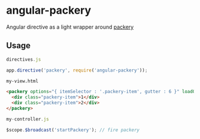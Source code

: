 # angular-packery
Angular directive as a light wrapper around [packery](http://packery.metafizzy.co/)


## Usage


```javascript
directives.js

app.directive('packery', require('angular-packery'));
```

```html
my-view.html

<packery options="{ itemSelector : '.packery-item', gutter : 6 }" loadOn="startPackery">
  <div class="packery-item">1</div>
  <div class="packery-item">2</div>
</packery>
```

```javascript
my-controller.js

$scope.$broadcast('startPackery'); // fire packery
```
